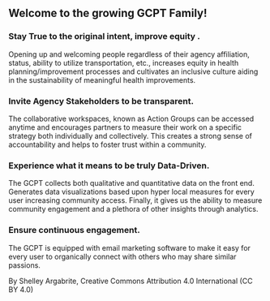 ## Welcome to the growing GCPT Family!

### Stay True to the original intent, improve equity .

Opening up and welcoming people regardless of their agency
affiliation, status, ability to utilize transportation, etc., increases equity
in health planning/improvement processes and cultivates an inclusive
culture aiding in the sustainability of meaningful health improvements.

### Invite Agency Stakeholders to be transparent.

The collaborative workspaces, known as Action Groups can be
accessed anytime and encourages partners to measure their work on
a specific strategy both individually and collectively. This creates a
strong sense of accountability and helps to foster trust within a
community.

### Experience what it means to be truly Data-Driven.

The GCPT collects both qualitative and quantitative data on the front
end. Generates data visualizations based upon hyper local measures
for every user increasing community access. Finally, it gives us the ability
to measure community engagement and a plethora of other insights
through analytics.

### Ensure continuous engagement.

The GCPT is equipped with email marketing software to make it easy
for every user to organically connect with others who may share
similar passions.

By Shelley Argabrite, Creative Commons Attribution 4.0 International (CC BY 4.0)
